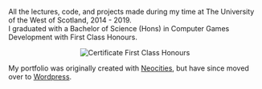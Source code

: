 All the lectures, code, and projects made during my time at The University of the West of Scotland, 2014 - 2019.\
I graduated with a Bachelor of Science \(Hons) in Computer Games Development with First Class Honours.
<p align="center">
  <img src="https://github.com/yuchingho/University/blob/master/Events/Certificate%20First%20Class%20Honours.png" alt="Certificate First Class Honours"/>
</p>

My portfolio was originally created with [Neocities](https://yuchingho.neocities.org/), but have since moved over to [Wordpress](https://yuchingho.com/).